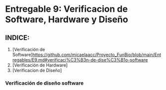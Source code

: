 # Entregable 9: Verificacion de Software, Hardware y Diseño

## INDICE: 
1. [Verificación de Software]https://github.com/micaelaacc/Proyecto_FunBio/blob/main/Entregables/E9.md#verificaci%C3%B3n-de-dise%C3%B1o-software 
2. [Verificación de Hardware]
3. [Verificacion de Diseño]


### Verificación de diseño software
